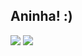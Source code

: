 ## Aninha! :)

<img src="/assets/img/arquivo.img">

<img src="/octocat-1694227764426.png/img/arquivo.gif">

